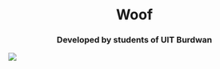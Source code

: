 <h1 align="center">Woof</h1>
<h3 align="center">Developed by students of UIT Burdwan</h3>
<img align="center" width="max" src="https://firebasestorage.googleapis.com/v0/b/my-chat-app-98801.appspot.com/o/repository-open-graph-template%20(1).jpg?alt=media&token=623cac90-27bf-4e7e-9cbe-5dec9dae6989">
